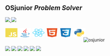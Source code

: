 ##  OSjunior *Problem Solver*

<div>

<a href="https://github.com/OSjunior-dev">

<img height="180em" src="https://github-readme-stats.vercel.app/api?username=OSjunior-dev&show_icons=true&theme=dark&include_all_commits=true&count_private=true"/>

<img height="180em" src="https://github-readme-stats.vercel.app/api/top-langs/?username=OSjunior-dev&layout=compact&langs_count=7&theme=dark"/>


</a>

</div>

<div style="display: inline_block"><br>

<img align="center" alt="junior-Js" height="30" width="40" src="https://raw.githubusercontent.com/devicons/devicon/master/icons/javascript/javascript-plain.svg">

<img align="center" alt="junior-java" height="30" width="40" src="https://raw.githubusercontent.com/devicons/devicon/master/icons/java/java-original.svg">

<img align="center" alt="junior-React" height="30" width="40" src="https://raw.githubusercontent.com/devicons/devicon/master/icons/react/react-original.svg">

<img align="center" alt="junior-HTML" height="30" width="40" src="https://raw.githubusercontent.com/devicons/devicon/master/icons/html5/html5-original.svg">

<img align="center" alt="junior-CSS" height="30" width="40" src="https://raw.githubusercontent.com/devicons/devicon/master/icons/css3/css3-original.svg">

<img align="center" alt="junior-Python" height="30" width="40" src="https://raw.githubusercontent.com/devicons/devicon/master/icons/python/python-original.svg">


  <img align="right" alt="osjunior" height="150" width="250" src="https://media.giphy.com/media/42BtTK6zkWR1OMVY8J/giphy.gif">
</div>

##

<div>
<a href="https://www.youtube.com/channel/UCYrGA6cAGqMY5yy0UcGt42Q" target="_blank"><img src="https://img.shields.io/badge/YouTube-FF0000?style=for-the-badge&logo=youtube&logoColor=white" target="_blank"></a>
<a href="" target="_blank"><img src="https://img.shields.io/badge/-Instagram-%20B2AA?style=for-the-badge&logo=instagram&logoColor=white" target="_blank"></a>
<a href="" target="_blank"><img src="https://img.shields.io/badge/Twitch-9146FF?style=for-the-badge&logo=twitch&logoColor=white" target="_blank"></a>
<a href="" target="_blank"><img src="https://img.shields.io/badge/Discord-7289DA?style=for-the-badge&logo=discord&logoColor=white" target="_blank"></a>
<a href = "mailto:cworkclk@gmail.com"><img src="https://img.shields.io/badge/-Gmail-%23333?style=for-the-badge&logo=gmail&logoColor=white" target="_blank"></a>
<a href="https://www.linkedin.com/in/olavo-s-junior-990a27214/" target="_blank"><img src="https://img.shields.io/badge/-LinkedIn-%230077B5?style=for-the-badge&logo=linkedin&logoColor=white" target="_blank"></a>

</div>
